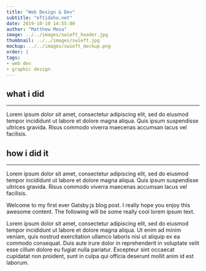 ```yaml
---
title: "Web Design & Dev"
subtitle: "eftidaho.net"
date: 2019-10-10 14:55:00
author: "Matthew Mesa"
image: ../../images/swieft_header.jpg
thumbnail: ../../images/swieft.jpg
mockup: ../../images/swieft_mockup.png
order: 1
tags:
- web dev
- graphic design
---
```


<h2 class="museo-700">what i did</h2>
                                
<hr class="green_to_blue_horizontal" />

<p>Lorem ipsum dolor sit amet, consectetur adipiscing elit, sed do eiusmod tempor incididunt ut labore et dolore magna aliqua. Quis ipsum suspendisse ultrices gravida. Risus commodo viverra maecenas accumsan lacus vel facilisis. </p>

<h2 class="museo-700">how i did it</h2>

<hr class="green_to_blue_horizontal" />

<p>Lorem ipsum dolor sit amet, consectetur adipiscing elit, sed do eiusmod tempor incididunt ut labore et dolore magna aliqua. Quis ipsum suspendisse ultrices gravida. Risus commodo viverra maecenas accumsan lacus vel facilisis. </p>


Welcome to my first ever Gatsby.js blog post. I really hope you enjoy this awesome content. The following will be some really cool lorem ipsum text.

Lorem ipsum dolor sit amet, consectetur adipiscing elit, sed do eiusmod tempor incididunt ut labore et dolore magna aliqua. Ut enim ad minim veniam, quis nostrud exercitation ullamco laboris nisi ut aliquip ex ea commodo consequat. Duis aute irure dolor in reprehenderit in voluptate velit esse cillum dolore eu fugiat nulla pariatur. Excepteur sint occaecat cupidatat non proident, sunt in culpa qui officia deserunt mollit anim id est laborum.
